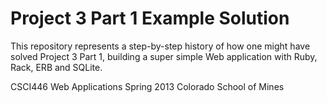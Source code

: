 Project 3 Part 1 Example Solution
==========================

This repository represents a step-by-step history of how one might have solved Project 3 Part 1, building a super simple Web application with Ruby, Rack, ERB and SQLite.

CSCI446 Web Applications
Spring 2013
Colorado School of Mines